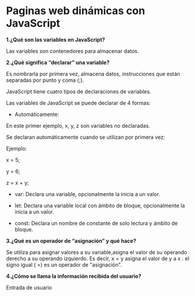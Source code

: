 # Paginas web dinámicas con JavaScript  

**1.¿Qué son las variables en JavaScript?** 
   
  Las variables son contenedores para almacenar datos.

**2.¿Qué significa “declarar” una variable?**

Es nombrarla por primera vez, almacena datos, instrucciones que están separadas por punto y coma (;).
   
JavaScript tiene cuatro tipos de declaraciones de variables.
 
 Las variables de JavaScript se puede declarar de 4 formas:
    
   + Automáticamente:
  
   En este primer ejemplo, x, y, z son variables no declaradas.  
  
  Se declaran automáticamente cuando se utilizan por primera vez:

   Ejemplo:
   
   x = 5;
   
   y = 6;
   
   z = x + y;

   + var:
     Declara una variable, opcionalmente        la inicia a un valor.

   + let:
     Declara una variable local con ámbito      de bloque, opcionalmente la inicia a       un valor.

   + const:
     Declara un nombre de constante de          solo lectura y ámbito de bloque.


**3.¿Qué es un operador de “asignación” y       qué hace?**

  Se utiliza para asignar valores a su variable,asigna el valor de su operando derecho a su operando izquierdo. Es decir, x = y asigna el valor de y a x . el signo  igual ( =) es un operador de "asignación".

**4.¿Cómo se llama la información recibida     del usuario?**
   
   Entrada de usuario 
